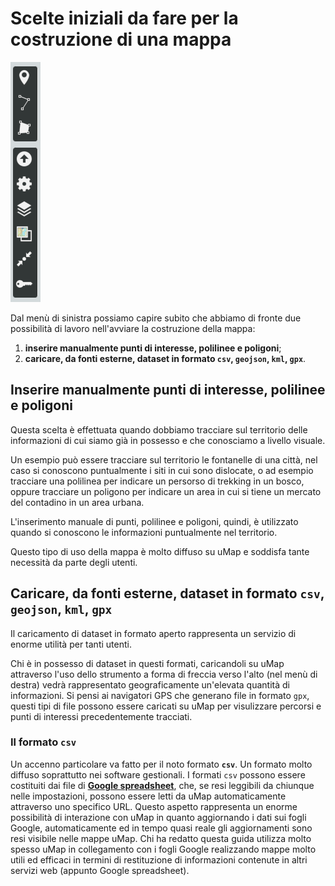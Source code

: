 # Scelte iniziali da fare per la costruzione di una mappa

![](https://raw.githubusercontent.com/opendatasicilia/guida-umap/main/docs/img/menu-destra-umap.PNG)

Dal menù di sinistra possiamo capire subito che abbiamo di fronte due possibilità di lavoro nell'avviare la costruzione della mappa:

  1. **inserire manualmente punti di interesse, polilinee e poligoni**;
  2. **caricare, da fonti esterne, dataset in formato `csv`, `geojson`, `kml`, `gpx`**.


## Inserire manualmente punti di interesse, polilinee e poligoni

Questa scelta è effettuata quando dobbiamo tracciare sul territorio delle informazioni di cui siamo già in possesso e che conosciamo a livello visuale. 

Un esempio può essere tracciare sul territorio le fontanelle di una città, nel caso si conoscono puntualmente i siti in cui sono dislocate, o ad esempio tracciare una polilinea per indicare un persorso di trekking in un bosco, oppure tracciare un poligono per indicare un area in cui si tiene un mercato del contadino in un area urbana.

L'inserimento manuale di punti, polilinee e poligoni, quindi, è utilizzato quando si conoscono le informazioni puntualmente nel territorio.

Questo tipo di uso della mappa è molto diffuso su uMap e soddisfa tante necessità da parte degli utenti.


## Caricare, da fonti esterne, dataset in formato `csv`, `geojson`, `kml`, `gpx`

Il caricamento di dataset in formato aperto rappresenta un servizio di enorme utilità per tanti utenti. 

Chi è in possesso di dataset in questi formati, caricandoli su uMap attraverso l'uso dello strumento a forma di freccia verso l'alto (nel menù di destra) vedrà rappresentato geograficamente un'elevata quantità di informazioni. Si pensi ai navigatori GPS che generano file in formato `gpx`, questi tipi di file possono essere caricati su uMap per visulizzare percorsi e punti di interessi precedentemente tracciati. 

### Il formato `csv`

Un accenno particolare va fatto per il noto formato **`csv`**. Un formato molto diffuso soprattutto nei software gestionali. I formati `csv` possono essere costituiti dai file di [**Google spreadsheet**](https://spreadsheets.google.com/), che, se resi leggibili da chiunque nelle impostazioni, possono essere letti da uMap automaticamente attraverso uno specifico URL. Questo aspetto rappresenta un enorme possibilità di interazione con uMap in quanto aggiornando i dati sui fogli Google, automaticamente ed in tempo quasi reale gli aggiornamenti sono resi visibile nelle mappe uMap. Chi ha redatto questa guida utilizza molto spesso uMap in collegamento con i fogli Google realizzando mappe molto utili ed efficaci in termini di restituzione di informazioni contenute in altri servizi web (appunto Google spreadsheet).
